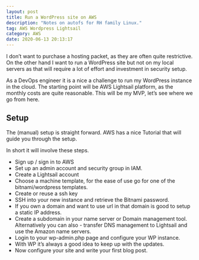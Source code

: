 ```yaml
---
layout: post
title: Run a WordPress site on AWS
description: "Notes on autofs for RH family Linux."
tag: AWS Wordpress Lightsail
category: AWS
date: 2020-06-13 20:13:17
---
```


I don’t want to purchase a hosting packet, as they are often quite restrictive. On the other hand I want to run a WordPress site but not on my local servers as that will require a lot of effort and investment in security setup.

As a DevOps engineer it is a nice a challenge to run my WordPress instance in the cloud. The starting point will be AWS Lightsail platform, as the monthly costs are quite reasonable. This will be my MVP, let’s see where we go from here.

## Setup
The (manual) setup is straight forward. AWS has a nice Tutorial that will guide you through the setup.

In short it will involve these steps.

- Sign up / sign in to AWS
- Set up an admin account and security group in IAM.
- Create a Lightsail account
- Choose a machine template, for the ease of use go for one of the bitnami/wordpress templates.
- Create or reuse a ssh key
- SSH into your new instance and retrieve the Bitnami password.
- If you own a domain and want to use url in that domain is good to setup a static IP address.
- Create a subdomain in your name server or Domain management tool. Alternatively you can also - transfer DNS management to Lightsail and use the Amazon name servers.
- Login to your wp-admin.php page and configure your WP instance.
- With WP it’s always a good idea to keep up with the updates.
- Now configure your site and write your first blog post.